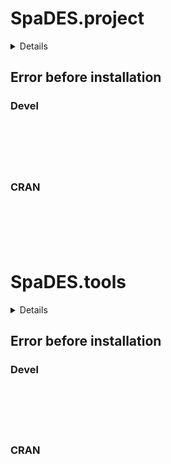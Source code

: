 # SpaDES.project

<details>

* Version: 
* GitHub: https://github.com/PredictiveEcology/Require
* Source code: NA
* Number of recursive dependencies: 0

</details>

## Error before installation

### Devel

```






```
### CRAN

```






```
# SpaDES.tools

<details>

* Version: 
* GitHub: https://github.com/PredictiveEcology/Require
* Source code: NA
* Number of recursive dependencies: 0

</details>

## Error before installation

### Devel

```






```
### CRAN

```






```
